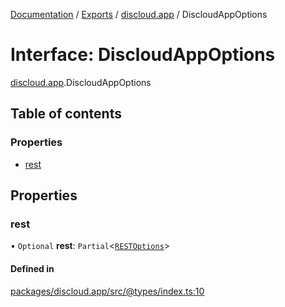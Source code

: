 [Documentation](../README.md) / [Exports](../modules.md) / [discloud.app](../modules/discloud_app.md) / DiscloudAppOptions

# Interface: DiscloudAppOptions

[discloud.app](../modules/discloud_app.md).DiscloudAppOptions

## Table of contents

### Properties

- [rest](discloud_app.DiscloudAppOptions.md#rest)

## Properties

### rest

• `Optional` **rest**: `Partial`<[`RESTOptions`](discloud_app.RESTOptions.md)\>

#### Defined in

[packages/discloud.app/src/@types/index.ts:10](https://github.com/discloud/discloud.app/blob/a945852/packages/discloud.app/src/@types/index.ts#L10)
